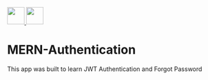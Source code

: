 <a href="#"> 
<img src="https://cdn-icons-png.flaticon.com/512/54/54476.png" width="40"  />  
</a> 
<a href="https://github.com/vincevise/techwondoe-frontend"> 
<img src="https://github.com/vincevise/Calculate-Screen-Time-of-User" width="40"/> 
</a>

# MERN-Authentication

This app was built to learn JWT Authentication and Forgot Password 
